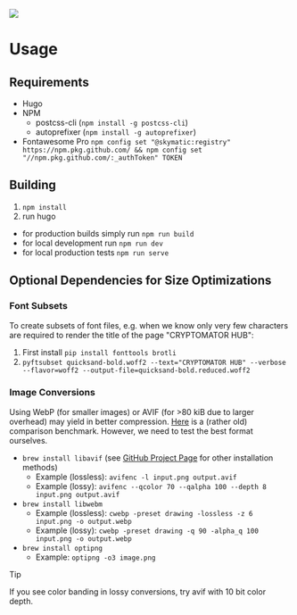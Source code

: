 ![](https://github.com/cryptomator/cryptomator.github.io/workflows/GitHub%20Pages/badge.svg)

# Usage
## Requirements
* Hugo
* NPM
  * postcss-cli (`npm install -g postcss-cli`)
  * autoprefixer (`npm install -g autoprefixer`)
* Fontawesome Pro `npm config set "@skymatic:registry" https://npm.pkg.github.com/ && npm config set "//npm.pkg.github.com/:_authToken" TOKEN`

## Building
1. `npm install`
1. run hugo
  * for production builds simply run `npm run build`
  * for local development run `npm run dev`
  * for local production tests `npm run serve`

## Optional Dependencies for Size Optimizations

### Font Subsets
To create subsets of font files, e.g. when we know only very few characters are required to render the title of the page "CRYPTOMATOR HUB":

1. First install `pip install fonttools brotli`
2. `pyftsubset quicksand-bold.woff2 --text="CRYPTOMATOR HUB" --verbose --flavor=woff2 --output-file=quicksand-bold.reduced.woff2`

### Image Conversions
Using WebP (for smaller images) or AVIF (for >80 kiB due to larger overhead) may yield in better compression. [Here](https://www.reddit.com/r/AV1/comments/aabqdc/lossless_compression_test_png_vs_webp_vs_avif/) is a (rather old) comparison benchmark. However, we need to test the best format ourselves.

* `brew install libavif` (see [GitHub Project Page](https://github.com/AOMediaCodec/libavif?tab=readme-ov-file#installation) for other installation methods)
  * Example (lossless): `avifenc -l input.png output.avif`
  * Example (lossy): `avifenc --qcolor 70 --qalpha 100 --depth 8 input.png output.avif`
* `brew install libwebm`
  * Example (lossless): `cwebp -preset drawing -lossless -z 6 input.png -o output.webp`
  * Example (lossy): `cwebp -preset drawing -q 90 -alpha_q 100 input.png -o output.webp`
* `brew install optipng`
  * Example: `optipng -o3 image.png`

> [!TIP]
> If you see color banding in lossy conversions, try avif with 10 bit color depth.

